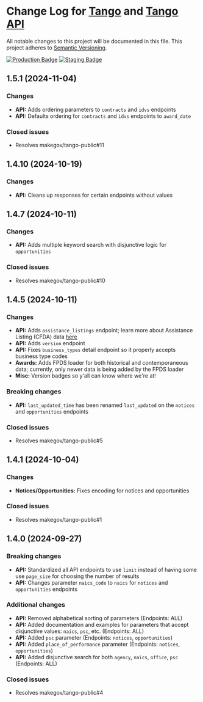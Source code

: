 # Change Log for [Tango](https://tango.makegov.com/) and [Tango API](https://tango.makegov.com/api)

All notable changes to this project will be documented in this file.
This project adheres to [Semantic Versioning](http://semver.org/).

[![Production Badge](https://tango.makegov.com/badges/version.svg?label=production)](https://tango.makegov.com/)
[![Staging Badge](https://staging-tango.makegov.com/badges/version.svg?label=staging)](https://staging-tango.makegov.com/)

## 1.5.1 (2024-11-04)

### Changes

- **API:** Adds ordering parameters to `contracts` and `idvs` endpoints
- **API:** Defaults ordering for `contracts` and `idvs` endpoints to `award_date`

### Closed issues

- Resolves makegov/tango-public#11

## 1.4.10 (2024-10-19)

### Changes

- **API:** Cleans up responses for certain endpoints without values

## 1.4.7 (2024-10-11)

### Changes

- **API:** Adds multiple keyword search with disjunctive logic for `opportunities`

### Closed issues

- Resolves makegov/tango-public#10

## 1.4.5 (2024-10-11)

### Changes

- **API:** Adds `assistance_listings` endpoint; learn more about Assistance Listing (CFDA) data [here](https://fedspendingtransparency.github.io/whitepapers/cfdaprogramnumber-title/)
- **API:** Adds `version` endpoint
- **API:** Fixes `business_types` detail endpoint so it properly accepts business type codes
- **Awards:** Adds FPDS loader for both historical and contemporaneous data; currently, only newer data is being added by the FPDS loader
- **Misc:** Version badges so y'all can know where we're at!

### Breaking changes

- **API:** `last_updated_time` has been renamed `last_updated` on the `notices` and `opportunities` endpoints

### Closed issues

- Resolves makegov/tango-public#5

## 1.4.1 (2024-10-04)

### Changes

- **Notices/Opportunities:** Fixes encoding for notices and opportunities

### Closed issues

- Resolves makegov/tango-public#1

## 1.4.0 (2024-09-27)

### Breaking changes

- **API:** Standardized all API endpoints to use `limit` instead of having some use `page_size` for choosing the number of results
- **API:** Changes parameter `naics_code` to `naics` for `notices` and `opportunities` endpoints

### Additional changes

- **API:** Removed alphabetical sorting of parameters (Endpoints: ALL)
- **API:** Added documentation and examples for parameters that accept disjunctive values: `naics`, `psc`, etc. (Endpoints: ALL)
- **API:** Added `psc` parameter (Endpoints: `notices`, `opportunities`)
- **API:** Added `place_of_performance` parameter (Endpoints: `notices`, `opportunities`)
- **API:** Added disjunctive search for both `agency`, `naics`, `office`, `psc` (Endpoints: ALL)

### Closed issues

- Resolves makegov/tango-public#4
